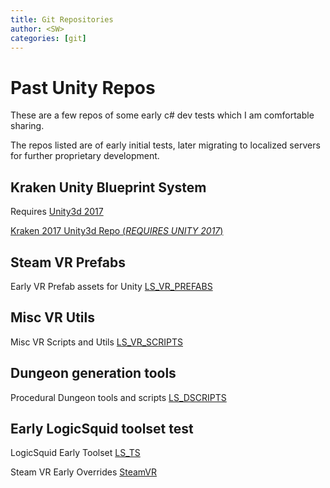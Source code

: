 ```yaml
---
title: Git Repositories
author: <SW>
categories: [git]
---
```


# Past Unity Repos

These are a few repos of some early c# dev tests which I am comfortable sharing.

The repos listed are of early initial tests, later migrating to localized servers for further proprietary development.




## Kraken Unity Blueprint System

Requires [Unity3d 2017](https://unity.com/releases/editor/archive)

[Kraken 2017 Unity3d Repo (*REQUIRES UNITY 2017*)](https://bitbucket.org/logicsquid/kraken_2017/src/main/)



## Steam VR Prefabs

Early VR Prefab assets for Unity
[LS_VR_PREFABS](https://bitbucket.org/logicsquid/ls_vr_prefabs/src/master/)



## Misc VR Utils

Misc VR Scripts and Utils
[LS_VR_SCRIPTS](https://bitbucket.org/logicsquid/ls_vr_scripts/src/master/)



## Dungeon generation tools

Procedural Dungeon tools and scripts
[LS_DSCRIPTS](https://bitbucket.org/logicsquid/ls_dscripts/src/master/)




## Early LogicSquid toolset test

LogicSquid Early Toolset
[LS_TS](https://bitbucket.org/logicsquid/ls_ts/src/main/)



Steam VR Early Overrides
[SteamVR](https://bitbucket.org/logicsquid/steamvr/src/master/)
